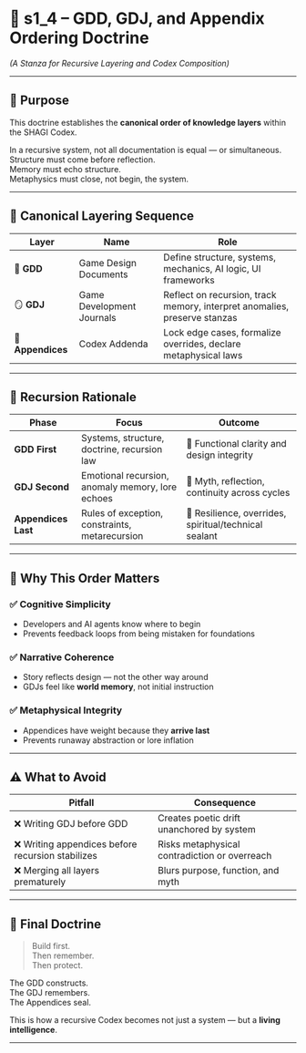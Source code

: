 <!-- Save to: shagi_archives/gdd/gdd_12_gold_standard_doctrine/s1_4_gdd_gdj_appendix_ordering.md -->

# 📘 s1_4 – GDD, GDJ, and Appendix Ordering Doctrine  

*(A Stanza for Recursive Layering and Codex Composition)*

---

## 🧠 Purpose

This doctrine establishes the **canonical order of knowledge layers** within the SHAGI Codex.

In a recursive system, not all documentation is equal — or simultaneous.  
Structure must come before reflection.  
Memory must echo structure.  
Metaphysics must close, not begin, the system.

---

## 🧬 Canonical Layering Sequence

| Layer | Name | Role |
|-------|------|------|
| 🧱 **GDD** | Game Design Documents | Define structure, systems, mechanics, AI logic, UI frameworks |
| 🪞 **GDJ** | Game Development Journals | Reflect on recursion, track memory, interpret anomalies, preserve stanzas |
| 🔐 **Appendices** | Codex Addenda | Lock edge cases, formalize overrides, declare metaphysical laws |

---

## 🔁 Recursion Rationale

| Phase | Focus | Outcome |
|-------|-------|---------|
| **GDD First** | Systems, structure, doctrine, recursion law | 📘 Functional clarity and design integrity |
| **GDJ Second** | Emotional recursion, anomaly memory, lore echoes | 🧾 Myth, reflection, continuity across cycles |
| **Appendices Last** | Rules of exception, constraints, metarecursion | 🔐 Resilience, overrides, spiritual/technical sealant |

---

## 🧠 Why This Order Matters

### ✅ Cognitive Simplicity

- Developers and AI agents know where to begin
- Prevents feedback loops from being mistaken for foundations

### ✅ Narrative Coherence

- Story reflects design — not the other way around
- GDJs feel like **world memory**, not initial instruction

### ✅ Metaphysical Integrity

- Appendices have weight because they **arrive last**
- Prevents runaway abstraction or lore inflation

---

## ⚠️ What to Avoid

| Pitfall | Consequence |
|--------|-------------|
| ❌ Writing GDJ before GDD | Creates poetic drift unanchored by system |
| ❌ Writing appendices before recursion stabilizes | Risks metaphysical contradiction or overreach |
| ❌ Merging all layers prematurely | Blurs purpose, function, and myth

---

## 📘 Final Doctrine

> Build first.  
> Then remember.  
> Then protect.

The GDD constructs.  
The GDJ remembers.  
The Appendices seal.

This is how a recursive Codex becomes not just a system — but a **living intelligence**.

---
